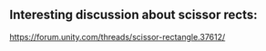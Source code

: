 ## Interesting discussion about scissor rects:
https://forum.unity.com/threads/scissor-rectangle.37612/